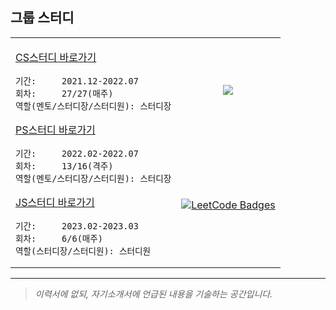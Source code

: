 ## 그룹 스터디

<table align="center">
<tr>
<td rowspan="2">
      
[CS스터디 바로가기](https://github.com/cs-study-org/cs-study)

```
기간:     2021.12-2022.07
회차:     27/27(매주)
역할(멘토/스터디장/스터디원): 스터디장
```
[PS스터디 바로가기](https://github.com/cs-study-org/algorithm-study)
```
기간:     2022.02-2022.07
회차:     13/16(격주)
역할(멘토/스터디장/스터디원): 스터디장
```
[JS스터디 바로가기](https://github.com/javascript-deep-dive-study-group/online/wiki)
```
기간:     2023.02-2023.03
회차:     6/6(매주)
역할(스터디장/스터디원): 스터디원
```
</td>
<td align="center">
   <a href="https://leetcode-badge.vercel.app/">
   <img src="https://img.shields.io/badge/dynamic/json?style=flat&color=%23ffa116&label=Problem%20Solved%20Count&query=solved&url=https%3A%2F%2Fleetcode-badge.vercel.app%2Fapi%2Fusers%2Fyongki150&logo=leetcode"/>  
   </a>  
</td>
</tr>
<tr>
<td>
  <a href="https://leetcode-badge-showcase.vercel.app/">
  <img src="https://leetcode-badge-showcase.vercel.app/api?username=yongki150&theme=dark" alt="LeetCode Badges"/>
  </a>
</td>
</tr>
</table>

***

> _이력서에 없되, 자기소개서에 언급된 내용을 기술하는 공간입니다._
